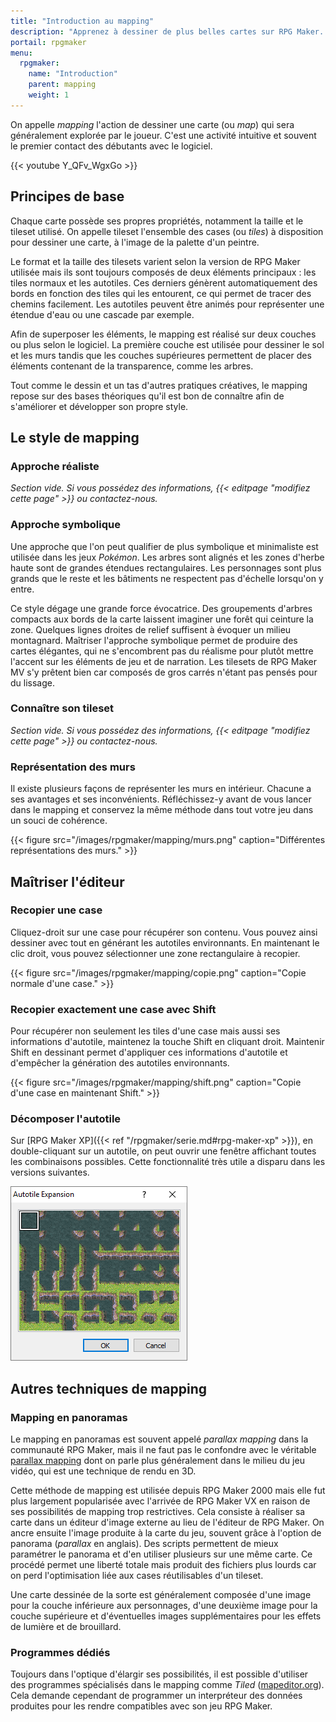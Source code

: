 ```yaml
---
title: "Introduction au mapping"
description: "Apprenez à dessiner de plus belles cartes sur RPG Maker. Maîtrisez l'art du mapping et du level-design grâce à nos guides et tutoriels."
portail: rpgmaker
menu:
  rpgmaker:
    name: "Introduction"
    parent: mapping
    weight: 1
---
```


On appelle *mapping* l'action de dessiner une carte (ou *map*) qui sera généralement explorée par le joueur. C'est une activité intuitive et souvent le premier contact des débutants avec le logiciel.

{{< youtube Y_QFv_WgxGo >}}

## Principes de base

Chaque carte possède ses propres propriétés, notamment la taille et le tileset utilisé. On appelle tileset l'ensemble des cases (ou *tiles*) à disposition pour dessiner une carte, à l'image de la palette d'un peintre.

Le format et la taille des tilesets varient selon la version de RPG Maker utilisée mais ils sont toujours composés de deux éléments principaux : les tiles normaux et les autotiles. Ces derniers génèrent automatiquement des bords en fonction des tiles qui les entourent, ce qui permet de tracer des chemins facilement. Les autotiles peuvent être animés pour représenter une étendue d'eau ou une cascade par exemple.

Afin de superposer les éléments, le mapping est réalisé sur deux couches ou plus selon le logiciel. La première couche est utilisée pour dessiner le sol et les murs tandis que les couches supérieures permettent de placer des éléments contenant de la transparence, comme les arbres.

Tout comme le dessin et un tas d'autres pratiques créatives, le mapping repose sur des bases théoriques qu'il est bon de connaître afin de s'améliorer et développer son propre style.

## Le style de mapping

### Approche réaliste

*Section vide. Si vous possédez des informations, {{< editpage "modifiez cette page" >}} ou contactez-nous.*

### Approche symbolique

Une approche que l'on peut qualifier de plus symbolique et minimaliste est utilisée dans les jeux *Pokémon*. Les arbres sont alignés et les zones d'herbe haute sont de grandes étendues rectangulaires. Les personnages sont plus grands que le reste et les bâtiments ne respectent pas d'échelle lorsqu'on y entre.

Ce style dégage une grande force évocatrice. Des groupements d'arbres compacts aux bords de la carte laissent imaginer une forêt qui ceinture la zone. Quelques lignes droites de relief suffisent à évoquer un milieu montagnard. Maîtriser l'approche symbolique permet de produire des cartes élégantes, qui ne s'encombrent pas du réalisme pour plutôt mettre l'accent sur les éléments de jeu et de narration. Les tilesets de RPG Maker MV s'y prêtent bien car composés de gros carrés n'étant pas pensés pour du lissage.

### Connaître son tileset

*Section vide. Si vous possédez des informations, {{< editpage "modifiez cette page" >}} ou contactez-nous.*

### Représentation des murs

Il existe plusieurs façons de représenter les murs en intérieur. Chacune a ses avantages et ses inconvénients. Réfléchissez-y avant de vous lancer dans le mapping et conservez la même méthode dans tout votre jeu dans un souci de cohérence.

{{< figure src="/images/rpgmaker/mapping/murs.png" caption="Différentes représentations des murs." >}}

## Maîtriser l'éditeur

### Recopier une case

Cliquez-droit sur une case pour récupérer son contenu. Vous pouvez ainsi dessiner avec tout en générant les autotiles environnants. En maintenant le clic droit, vous pouvez sélectionner une zone rectangulaire à recopier.

{{< figure src="/images/rpgmaker/mapping/copie.png" caption="Copie normale d'une case." >}}

### Recopier exactement une case avec Shift

Pour récupérer non seulement les tiles d'une case mais aussi ses informations d'autotile, maintenez la touche Shift en cliquant droit. Maintenir Shift en dessinant permet d'appliquer ces informations d'autotile et d'empêcher la génération des autotiles environnants.

{{< figure src="/images/rpgmaker/mapping/shift.png" caption="Copie d'une case en maintenant Shift." >}}

### Décomposer l'autotile

Sur [RPG Maker XP]({{< ref "/rpgmaker/serie.md#rpg-maker-xp" >}}), en double-cliquant sur un autotile, on peut ouvrir une fenêtre affichant toutes les combinaisons possibles. Cette fonctionnalité très utile a disparu dans les versions suivantes.

![Fenêtre d'expansion de l'autotile](/images/rpgmaker/mapping/autotileexpansion.png)

## Autres techniques de mapping

### Mapping en panoramas

Le mapping en panoramas est souvent appelé *parallax mapping* dans la communauté RPG Maker, mais il ne faut pas le confondre avec le véritable [parallax mapping](https://fr.wikipedia.org/wiki/Parallax_mapping) dont on parle plus généralement dans le milieu du jeu vidéo, qui est une technique de rendu en 3D.

Cette méthode de mapping est utilisée depuis RPG Maker 2000 mais elle fut plus largement popularisée avec l'arrivée de RPG Maker VX en raison de ses possibilités de mapping trop restrictives. Cela consiste à réaliser sa carte dans un éditeur d'image externe au lieu de l'éditeur de RPG Maker. On ancre ensuite l'image produite à la carte du jeu, souvent grâce à l'option de panorama (*parallax* en anglais). Des scripts permettent de mieux paramétrer le panorama et d'en utiliser plusieurs sur une même carte. Ce procédé permet une liberté totale mais produit des fichiers plus lourds car on perd l'optimisation liée aux cases réutilisables d'un tileset.

Une carte dessinée de la sorte est généralement composée d'une image pour la couche inférieure aux personnages, d'une deuxième image pour la couche supérieure et d'éventuelles images supplémentaires pour les effets de lumière et de brouillard.

### Programmes dédiés

Toujours dans l'optique d'élargir ses possibilités, il est possible d'utiliser des programmes spécialisés dans le mapping comme *Tiled* ([mapeditor.org](http://www.mapeditor.org/)). Cela demande cependant de programmer un interpréteur des données produites pour les rendre compatibles avec son jeu RPG Maker.
